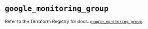# `google_monitoring_group`

Refer to the Terraform Registry for docs: [`google_monitoring_group`](https://registry.terraform.io/providers/hashicorp/google-beta/5.12.0/docs/resources/google_monitoring_group).
